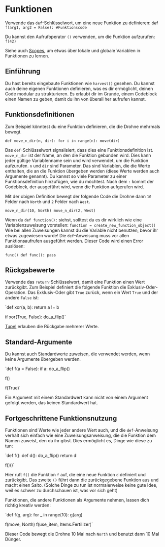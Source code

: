 # Funktionen
Verwende das `def`-Schlüsselwort, um eine neue Funktion zu definieren:
`def f(arg1, arg2 = False):
	#Funktionscode`

Du kannst den Aufrufoperator `()` verwenden, um die Funktion aufzurufen:
`f(42)`

Siehe auch [Scopes](docs/scripting/scopes.md), um etwas über lokale und globale Variablen in Funktionen zu lernen.

## Einführung
Du hast bereits eingebaute Funktionen wie `harvest()` gesehen.
Du kannst auch deine eigenen Funktionen definieren, was es dir ermöglicht, deinen Code modular zu strukturieren. Es erlaubt dir im Grunde, einem Codeblock einen Namen zu geben, damit du ihn von überall her aufrufen kannst.

## Funktionsdefinitionen
Zum Beispiel könntest du eine Funktion definieren, die die Drohne mehrmals bewegt.

`def move_n_dir(n, dir):
	for i in range(n):
		move(dir)`

Das `def`-Schlüsselwort signalisiert, dass dies eine Funktionsdefinition ist.
`move_n_dir` ist der Name, an den die Funktion gebunden wird. Dies kann jeder gültige Variablenname sein und wird verwendet, um die Funktion aufzurufen.
`n` und `dir` sind Parameter. Das sind Variablen, die die Werte enthalten, die an die Funktion übergeben werden (diese Werte werden auch Argumente genannt). Du kannst so viele Parameter zu einer Funktionsdefinition hinzufügen, wie du möchtest.
Nach dem `:` kommt der Codeblock, der ausgeführt wird, wenn die Funktion aufgerufen wird.

Mit der obigen Definition bewegt der folgende Code die Drohne dann `10` Felder nach `North` und `2` Felder nach `West`.

`move_n_dir(10, North)
move_n_dir(2, West)`

Wenn du `def function():` siehst, solltest du es dir wirklich wie eine Variablenzuweisung vorstellen:
`function = create_new_function_object()`
Wie bei allen Zuweisungen kannst du die Variable nicht benutzen, bevor ihr etwas zugewiesen wurde!
Die `def`-Anweisung muss vor allen Funktionsaufrufen ausgeführt werden.
Dieser Code wird einen Error auslösen:

`func()
def func():
	pass`

## Rückgabewerte
Verwende das `return`-Schlüsselwort, damit eine Funktion einen Wert zurückgibt.
Zum Beispiel definiert die folgende Funktion die Exklusiv-Oder-Operation. Das Exklusiv-Oder gibt `True` zurück, wenn ein Wert `True` und der andere `False` ist:

`def xor(a, b):
	return a != b

if xor(True, False):
	do_a_flip()`

[Tupel](docs/scripting/tuples.md) erlauben die Rückgabe mehrerer Werte.

## Standard-Argumente
Du kannst auch Standardwerte zuweisen, die verwendet werden, wenn keine Argumente übergeben werden.

`def f(a = False):
	if a:
		do_a_flip()

f()

f(True)`

Ein Argument mit einem Standardwert kann nicht von einem Argument gefolgt werden, das keinen Standardwert hat.

## Fortgeschrittene Funktionsnutzung
Funktionen sind Werte wie jeder andere Wert auch, und die `def`-Anweisung verhält sich einfach wie eine Zuweisungsanweisung, die die Funktion dem Namen zuweist, den du ihr gibst.
Dies ermöglicht es, Dinge wie diese zu tun:

`def f():
	def d():
		do_a_flip()
	return d

f()()`

Hier ruft `f()` die Funktion `f` auf, die eine neue Funktion `d` definiert und zurückgibt. Das zweite `()` führt dann die zurückgegebene Funktion aus und macht einen Salto.
(Solche Dinge zu tun ist normalerweise keine gute Idee, weil es schwer zu durchschauen ist, was vor sich geht)

Funktionen, die andere Funktionen als Argumente nehmen, lassen dich richtig kreativ werden:

`def f(g, arg):
	for _ in range(10):
		g(arg)

f(move, North)
f(use_item, Items.Fertilizer)`

Dieser Code bewegt die Drohne 10 Mal nach `North` und benutzt dann 10 Mal Dünger.